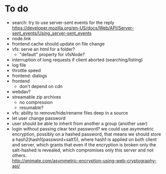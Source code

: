 # To do
- search: try to use server-sent events for the reply
  https://developer.mozilla.org/en-US/docs/Web/API/Server-sent_events/Using_server-sent_events
- node.link
- frontend cache should update on file change
- vfs: serve an html for a folder?
  - "default" property for vfsNode?
- interruption of long requests if client aborted (searching/listing)
- log file
- throttle speed
- frontend: dialogs
- frontend
  - don't depend on cdn
- webdav?
- streamable zip archives
  - no compression
  - resumable?
- vfs: ability to remove/hide/rename files deep in a source
- let user change password
- user should be able to inherit from another a group (another user)
- login without passing clear text password?
  we could use asymmetric encryption, possibly on a hashed password, that means
  we should store a hash2(hash1(password+salt1)), where hash1 is applied on both client
  and server, which grants that even if the encryption is broken only the salt-hashed
  is revealed, which compromises only this server and not others.   
  http://qnimate.com/asymmetric-encryption-using-web-cryptography-api/
